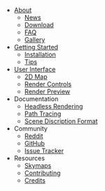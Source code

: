 * [About](index.html)
    * [News](news.html)
    * <a href="download.html" class="download">Download</a>
    * [FAQ](faq.html)
    * [Gallery](gallery.html)
* [Getting Started](getting_started.html)
    * [Installation](install.html)
    * [Tips](tips.html)
* [User Interface](user_interface.html)
    * [2D Map](2d_map.html)
    * [Render Controls](render_controls.html)
    * [Render Preview](render_preview.html)
* Documentation
    * [Headless Rendering](headless.html)
    * [Path Tracing](path_tracing.html)
    * [Scene Discription Format](scene_format.html)
* Community
    * [Reddit](http://www.reddit.com/r/chunky)
    * [GitHub](https://github.com/llbit/chunky)
    * [Issue Tracker](https://github.com/llbit/chunky/issues)
* Resources
    * [Skymaps](skymaps.html)
    * [Contributing](contributing.html)
    * [Credits](credits.html)
